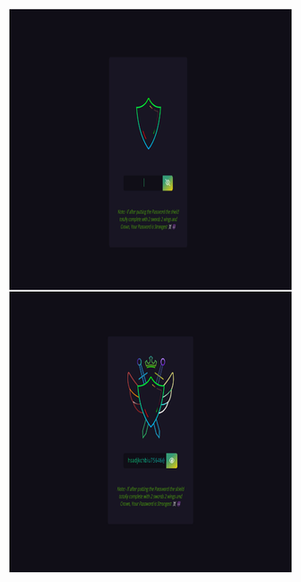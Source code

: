 <div class="image-container">
  <img src="https://github.com/HIRU1920/Password-Strength-Checker/blob/main/Images/1.png" alt="Logo" width="2450" height="500">
  <img src="https://github.com/HIRU1920/Password-Strength-Checker/blob/main/Images/2.png" alt="Logo" width="2450" height="500">

</div>
